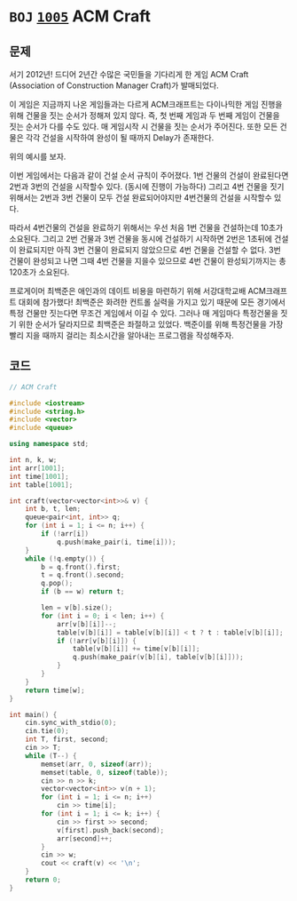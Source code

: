 # `BOJ` [`1005`](https://www.acmicpc.net/problem/1005) ACM Craft



## 문제

서기 2012년! 드디어 2년간 수많은 국민들을 기다리게 한 게임 ACM Craft (Association of Construction Manager Craft)가 발매되었다.

이 게임은 지금까지 나온 게임들과는 다르게 ACM크래프트는 다이나믹한 게임 진행을 위해 건물을 짓는 순서가 정해져 있지 않다. 즉, 첫 번째 게임과 두 번째 게임이 건물을 짓는 순서가 다를 수도 있다. 매 게임시작 시 건물을 짓는 순서가 주어진다. 또한 모든 건물은 각각 건설을 시작하여 완성이 될 때까지 Delay가 존재한다.

위의 예시를 보자.

이번 게임에서는 다음과 같이 건설 순서 규칙이 주어졌다. 1번 건물의 건설이 완료된다면 2번과 3번의 건설을 시작할수 있다. (동시에 진행이 가능하다) 그리고 4번 건물을 짓기 위해서는 2번과 3번 건물이 모두 건설 완료되어야지만 4번건물의 건설을 시작할수 있다.

따라서 4번건물의 건설을 완료하기 위해서는 우선 처음 1번 건물을 건설하는데 10초가 소요된다. 그리고 2번 건물과 3번 건물을 동시에 건설하기 시작하면 2번은 1초뒤에 건설이 완료되지만 아직 3번 건물이 완료되지 않았으므로 4번 건물을 건설할 수 없다. 3번 건물이 완성되고 나면 그때 4번 건물을 지을수 있으므로 4번 건물이 완성되기까지는 총 120초가 소요된다.

프로게이머 최백준은 애인과의 데이트 비용을 마련하기 위해 서강대학교배 ACM크래프트 대회에 참가했다! 최백준은 화려한 컨트롤 실력을 가지고 있기 때문에 모든 경기에서 특정 건물만 짓는다면 무조건 게임에서 이길 수 있다. 그러나 매 게임마다 특정건물을 짓기 위한 순서가 달라지므로 최백준은 좌절하고 있었다. 백준이를 위해 특정건물을 가장 빨리 지을 때까지 걸리는 최소시간을 알아내는 프로그램을 작성해주자.



## 코드

```cpp
// ACM Craft

#include <iostream>
#include <string.h>
#include <vector>
#include <queue>

using namespace std;

int n, k, w;
int arr[1001];
int time[1001];
int table[1001];

int craft(vector<vector<int>>& v) {
	int b, t, len;
	queue<pair<int, int>> q;
	for (int i = 1; i <= n; i++) {
		if (!arr[i]) 
			q.push(make_pair(i, time[i]));
	}
	while (!q.empty()) {
		b = q.front().first;
		t = q.front().second;
		q.pop();
		if (b == w) return t;

		len = v[b].size();
		for (int i = 0; i < len; i++) {
			arr[v[b][i]]--;
			table[v[b][i]] = table[v[b][i]] < t ? t : table[v[b][i]];
			if (!arr[v[b][i]]) {
				table[v[b][i]] += time[v[b][i]];
				q.push(make_pair(v[b][i], table[v[b][i]]));
			}
		}
	}
	return time[w];
}

int main() {
	cin.sync_with_stdio(0);
	cin.tie(0);
	int T, first, second;
	cin >> T;
	while (T--) {
		memset(arr, 0, sizeof(arr));
		memset(table, 0, sizeof(table));
		cin >> n >> k;
		vector<vector<int>> v(n + 1);
		for (int i = 1; i <= n; i++)
			cin >> time[i];
		for (int i = 1; i <= k; i++) {
			cin >> first >> second;
			v[first].push_back(second);
			arr[second]++;
		}
		cin >> w;
		cout << craft(v) << '\n';
	}
	return 0;
}
```


